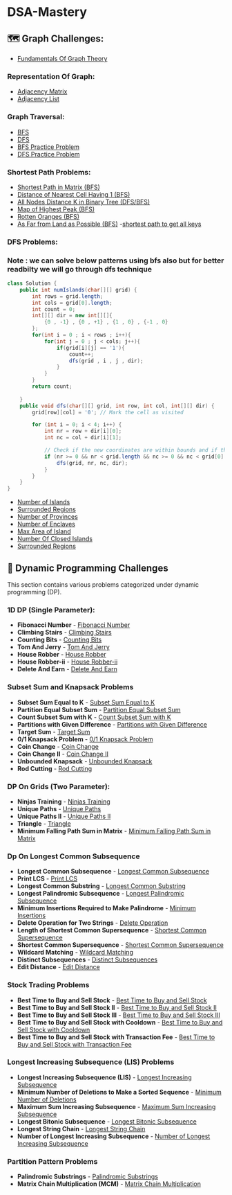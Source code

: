 # DSA-Mastery
## 🗺️ Graph Challenges:
- [Fundamentals Of Graph Theory](https://www.geeksforgeeks.org/fundamentals-of-graph-theory/)

### Representation Of Graph:
- [Adjacency Matrix](https://www.geeksforgeeks.org/adjacency-matrix/)
- [Adjacency List](https://www.programiz.com/dsa/graph-adjacency-list)

### Graph Traversal:
- [BFS](https://www.geeksforgeeks.org/breadth-first-search-or-bfs-for-a-graph/)
- [DFS](https://www.geeksforgeeks.org/depth-first-search-or-dfs-for-a-graph/)
- [BFS Practice Problem](https://www.geeksforgeeks.org/problems/bfs-traversal-of-graph/1)
- [DFS Practice Problem](https://www.geeksforgeeks.org/problems/depth-first-traversal-for-a-graph/1)

### Shortest Path Problems:
- [Shortest Path in Matrix (BFS)](https://leetcode.com/problems/shortest-path-in-binary-matrix/)
- [Distance of Nearest Cell Having 1 (BFS)](https://www.geeksforgeeks.org/distance-of-nearest-cell-having-1-in-a-binary-matrix/)
- [All Nodes Distance K in Binary Tree (DFS/BFS)](https://leetcode.com/problems/all-nodes-distance-k-in-binary-tree/)
- [Map of Highest Peak (BFS)](https://leetcode.com/problems/map-of-highest-peak/)
- [Rotten Oranges (BFS)](https://leetcode.com/problems/rotting-oranges/)
- [As Far from Land as Possible (BFS)](https://leetcode.com/problems/as-far-from-land-as-possible/)
-[shortest path to get all keys](https://leetcode.com/problems/shortest-path-to-get-all-keys/?envType=study-plan-v2&envId=graph-theory)

### DFS Problems:
### Note : we can solve below patterns using bfs also but for better readbilty we will go through dfs technique
```java
class Solution {
    public int numIslands(char[][] grid) {
        int rows = grid.length;
        int cols = grid[0].length;
        int count = 0;
        int[][] dir = new int[][]{
            {0 , -1} , {0 , +1} , {1 , 0} , {-1 , 0}
        };
        for(int i = 0 ; i < rows ; i++){
            for(int j = 0 ; j < cols; j++){
                if(grid[i][j] == '1'){
                    count++;
                    dfs(grid , i , j , dir);
                }
            }
        }
        return count;
        
    }
    public void dfs(char[][] grid, int row, int col, int[][] dir) {
        grid[row][col] = '0'; // Mark the cell as visited

        for (int i = 0; i < 4; i++) {
            int nr = row + dir[i][0];
            int nc = col + dir[i][1];

            // Check if the new coordinates are within bounds and if the cell is land ('1')
            if (nr >= 0 && nr < grid.length && nc >= 0 && nc < grid[0].length && grid[nr][nc] == '1') {
                dfs(grid, nr, nc, dir);
            }
        }
    }
}
```
- [Number of Islands](https://leetcode.com/problems/number-of-islands/)  
- [Surrounded Regions](https://leetcode.com/problems/surrounded-regions/)  
- [Number of Provinces](https://leetcode.com/problems/number-of-provinces/)  
- [Number of Enclaves](https://leetcode.com/problems/number-of-enclaves/)  
- [Max Area of Island](https://leetcode.com/problems/max-area-of-island/)  
- [Number Of Closed Islands](https://leetcode.com/problems/number-of-closed-islands/)  
- [Surrounded Regions](https://leetcode.com/problems/surrounded-regions/)  




## 🎯 Dynamic Programming Challenges

This section contains various problems categorized under dynamic programming (DP).

### 1D DP (Single Parameter):

- **Fibonacci Number** - [Fibonacci Number](https://leetcode.com/problems/fibonacci-number/description/)
- **Climbing Stairs** - [Climbing Stairs](https://leetcode.com/problems/climbing-stairs/description/)
- **Counting Bits** - [Counting Bits](https://leetcode.com/problems/counting-bits/description/)
- **Tom And Jerry** - [Tom And Jerry](https://practice.geeksforgeeks.org/problems/tom-and-jerry1325/1)
- **House Robber** - [House Robber](https://leetcode.com/problems/house-robber/description/)
- **House Robber-ii** - [House Robber-ii](https://leetcode.com/problems/house-robber-ii/)
- **Delete And Earn** - [Delete And Earn](https://leetcode.com/problems/delete-and-earn/)

### Subset Sum and Knapsack Problems

- **Subset Sum Equal to K** - [Subset Sum Equal to K](https://www.geeksforgeeks.org/subset-sum-problem-dp-25/)
- **Partition Equal Subset Sum** - [Partition Equal Subset Sum](https://leetcode.com/problems/partition-equal-subset-sum/)
- **Count Subset Sum with K** - [Count Subset Sum with K](https://www.geeksforgeeks.org/count-subsets-with-sum-equal-to-k/)
- **Partitions with Given Difference** - [Partitions with Given Difference](https://leetcode.com/problems/partition-equal-subset-sum/)
- **Target Sum** - [Target Sum](https://leetcode.com/problems/target-sum/)
- **0/1 Knapsack Problem** - [0/1 Knapsack Problem](https://www.geeksforgeeks.org/0-1-knapsack-problem-dp-10/)
- **Coin Change** - [Coin Change](https://leetcode.com/problems/coin-change/)
- **Coin Change II** - [Coin Change II](https://leetcode.com/problems/coin-change-2/)
- **Unbounded Knapsack** - [Unbounded Knapsack](https://www.geeksforgeeks.org/unbounded-knapsack-repetition-items-allowed/)
- **Rod Cutting** - [Rod Cutting](https://www.geeksforgeeks.org/rod-cutting-dp-13/)


### DP On Grids (Two Parameter):

- **Ninjas Training** - [Ninjas Training](https://www.codingninjas.com/studio/problems/ninja-s-training_3621003)
- **Unique Paths** - [Unique Paths](https://leetcode.com/problems/unique-paths/)
- **Unique Paths II** - [Unique Paths II](https://leetcode.com/problems/unique-paths-ii/)
- **Triangle** - [Triangle](https://leetcode.com/problems/triangle/)
- **Minimum Falling Path Sum in Matrix** - [Minimum Falling Path Sum in Matrix](https://leetcode.com/problems/minimum-falling-path-sum/)

### Dp On Longest Common Subsequence

- **Longest Common Subsequence** - [Longest Common Subsequence](https://leetcode.com/problems/longest-common-subsequence/)
- **Print LCS** - [Print LCS](https://www.geeksforgeeks.org/print-longest-common-subsequence/)
- **Longest Common Substring** - [Longest Common Substring](https://www.geeksforgeeks.org/longest-common-substring-dp-29/)
- **Longest Palindromic Subsequence** - [Longest Palindromic Subsequence](https://leetcode.com/problems/longest-palindromic-subsequence/)
- **Minimum Insertions Required to Make Palindrome** - [Minimum Insertions](https://leetcode.com/problems/minimum-insertion-steps-to-make-a-string-palindrome/)
- **Delete Operation for Two Strings** - [Delete Operation](https://leetcode.com/problems/delete-operation-for-two-strings/)
- **Length of Shortest Common Supersequence** - [Shortest Common Supersequence](https://leetcode.com/problems/shortest-common-supersequence/)
- **Shortest Common Supersequence** - [Shortest Common Supersequence](https://leetcode.com/problems/shortest-common-supersequence/)
- **Wildcard Matching** - [Wildcard Matching](https://leetcode.com/problems/wildcard-matching/)
- **Distinct Subsequences** - [Distinct Subsequences](https://leetcode.com/problems/distinct-subsequences/)
- **Edit Distance** - [Edit Distance](https://leetcode.com/problems/edit-distance/)

### Stock Trading Problems

- **Best Time to Buy and Sell Stock** - [Best Time to Buy and Sell Stock](https://leetcode.com/problems/best-time-to-buy-and-sell-stock/)
- **Best Time to Buy and Sell Stock II** - [Best Time to Buy and Sell Stock II](https://leetcode.com/problems/best-time-to-buy-and-sell-stock-ii/)
- **Best Time to Buy and Sell Stock III** - [Best Time to Buy and Sell Stock III](https://leetcode.com/problems/best-time-to-buy-and-sell-stock-iii/)
- **Best Time to Buy and Sell Stock with Cooldown** - [Best Time to Buy and Sell Stock with Cooldown](https://leetcode.com/problems/best-time-to-buy-and-sell-stock-with-cooldown/)
- **Best Time to Buy and Sell Stock with Transaction Fee** - [Best Time to Buy and Sell Stock with Transaction Fee](https://leetcode.com/problems/best-time-to-buy-and-sell-stock-with-transaction-fee/)

### Longest Increasing Subsequence (LIS) Problems

- **Longest Increasing Subsequence (LIS)** - [Longest Increasing Subsequence](https://leetcode.com/problems/longest-increasing-subsequence/)
- **Minimum Number of Deletions to Make a Sorted Sequence** - [Minimum Number of Deletions](https://leetcode.com/problems/minimum-number-of-deletions-to-make-a-sorted-sequence/)
- **Maximum Sum Increasing Subsequence** - [Maximum Sum Increasing Subsequence](https://www.geeksforgeeks.org/maximum-sum-increasing-subsequence/)
- **Longest Bitonic Subsequence** - [Longest Bitonic Subsequence](https://www.geeksforgeeks.org/longest-bitonic-subsequence/)
- **Longest String Chain** - [Longest String Chain](https://leetcode.com/problems/longest-string-chain/)
- **Number of Longest Increasing Subsequence** - [Number of Longest Increasing Subsequence](https://leetcode.com/problems/number-of-longest-increasing-subsequence/)

### Partition Pattern Problems

- **Palindromic Substrings** - [Palindromic Substrings](https://leetcode.com/problems/palindromic-substrings/)
- **Matrix Chain Multiplication (MCM)** - [Matrix Chain Multiplication](https://www.geeksforgeeks.org/matrix-chain-multiplication-dp-8/)



   
